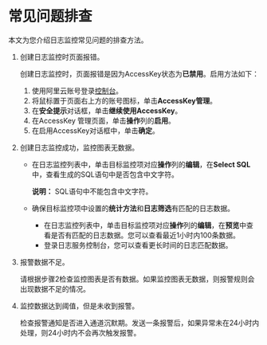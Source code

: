 # 常见问题排查

本文为您介绍日志监控常见问题的排查方法。

1.  创建日志监控时页面报错。

    创建日志监控时，页面报错是因为AccessKey状态为**已禁用**。启用方法如下：

    1.  使用阿里云账号登录[控制台](https://homenew.console.aliyun.com)。
    2.  将鼠标置于页面右上方的账号图标，单击**AccessKey管理**。
    3.  在**安全提示**对话框，单击**继续使用AccessKey**。
    4.  在AccessKey 管理页面，单击**操作**列的**启用**。
    5.  在启用AccessKey对话框中，单击**确定**。
2.  创建日志监控成功，监控图表无数据。

    -   在日志监控列表中，单击目标监控项对应**操作**列的**编辑**，在**Select SQL**中，查看生成的SQL语句中是否包含中文字符。

        **说明：** SQL语句中不能包含中文字符。

    -   确保目标监控项中设置的**统计方法**和**日志筛选**有匹配的日志数据。
        -   在日志监控列表中，单击目标监控项对应**操作**列的**编辑**，在**预览**中查看是否有匹配的日志数据。您可以查看最近1小时内100条数据。
        -   登录日志服务控制台，您可以查看更长时间的日志匹配数据。
3.  报警数据不足。

    请根据步骤2检查监控图表是否有数据。如果监控图表无数据，则报警规则会出现数据不足的情况。

4.  监控数据达到阈值，但是未收到报警。

    检查报警通知是否进入通道沉默期。发送一条报警后，如果异常未在24小时内处理，则24小时内不会再次触发报警。


